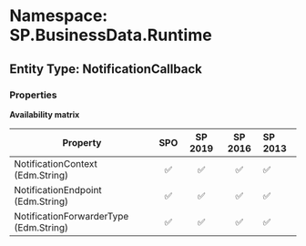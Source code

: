 # Namespace: SP.BusinessData.Runtime

## Entity Type: NotificationCallback

### Properties

**Availability matrix**

Property | SPO | SP 2019 | SP 2016 | SP 2013
----------|:---:|:-------:|:-------:|:-------
NotificationContext (Edm.String) | ✅ | ✅ | ✅ | ✅
NotificationEndpoint (Edm.String) | ✅ | ✅ | ✅ | ✅
NotificationForwarderType (Edm.String) | ✅ | ✅ | ✅ | ✅